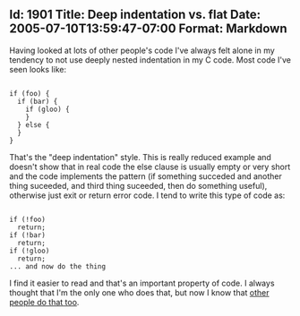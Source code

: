 Id: 1901
Title: Deep indentation vs. flat
Date: 2005-07-10T13:59:47-07:00
Format: Markdown
--------------
Having looked at lots of other people's code I've always felt alone in my
tendency to not use deeply nested indentation in my C code. Most code I've
seen looks like:


<code>
if (foo) {
  if (bar) {
    if (gloo) {
    }
  } else {
  }
}
</code>

That's the "deep indentation" style. This is really reduced example and
doesn't show that in real code the else clause is usually empty or very short
and the code implements the pattern (if something succeded and another thing
suceeded, and third thing suceeded, then do something useful), otherwise just
exit or return error code. I tend to write this type of code as:

<code>
if (!foo)
  return;
if (!bar)
  return;
if (!gloo)
  return;
... and now do the thing
</code>

I find it easier to read and that's an important property of code. I always
thought that I'm the only one who does that, but now I know that [other people
do that too][1].

   [1]: http://wilshipley.com/blog/2005/07/code-insults-mark-i.html


